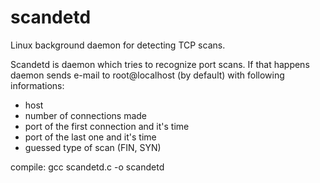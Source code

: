 # scandetd
Linux background daemon for detecting TCP scans.


  Scandetd is daemon which tries to recognize port scans. 
  If that happens daemon sends e-mail to root@localhost  (by default) 
  with following informations:
  
  - host  
  - number of connections made
  - port of the first connection and it's time
  - port of the last one and it's time
  - guessed type of scan (FIN, SYN) 
 
  compile: gcc scandetd.c -o scandetd
